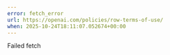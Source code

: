 ```yaml
---
error: fetch_error
url: https://openai.com/policies/row-terms-of-use/
when: 2025-10-24T18:11:07.052674+00:00
---
```


Failed fetch
